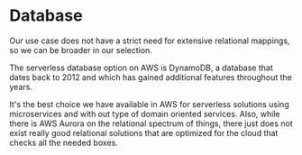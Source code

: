 # Database

Our use case does not have a strict need for extensive relational mappings, so we can be broader in our selection.

The serverless database option on AWS is DynamoDB, a database that dates back to 2012 and which has gained additional features throughout the years.

It's the best choice we have available in AWS for serverless solutions using microservices and with out type of domain oriented services. Also, while there is AWS Aurora on the relational spectrum of things, there just does not exist really good relational solutions that are optimized for the cloud that checks all the needed boxes.

